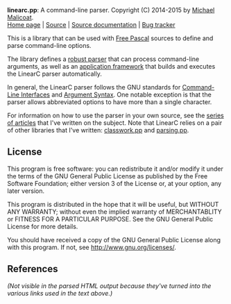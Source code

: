 **linearc.pp**: A command-line parser.
Copyright (C) 2014-2015 by [Michael Malicoat][Author].  
[Home page][] | [Source][] | [Source documentation][] |
[Bug tracker][]

This is a library that can be used with [Free Pascal][] sources to define and
parse command-line options.

The library defines a [robust parser][ALinearCParser] that can process 
command-line arguments, as well as an 
[application framework][ALinearCConsoleApplication] that builds and executes
the LinearC parser automatically.

In general, the LinearC parser follows the GNU standards for 
[Command-Line Interfaces][1] and [Argument Syntax][2].  One notable exception is
that the parser allows abbreviated options to have more than a single character.

For information on how to use the parser in your own source, see the
[series of articles][articles] that I've written on the subject.  Note that 
LinearC relies on a pair of other libraries that I've written:
[classwork.pp][] and [parsing.pp][].

## License ##
This program is free software: you can redistribute it and/or modify it under
the terms of the GNU General Public License as published by the Free Software
Foundation; either version 3 of the License or, at your option, any later 
version.

This program is distributed in the hope that it will be useful, but WITHOUT ANY
WARRANTY; without even the implied warranty of MERCHANTABLITY or FITNESS FOR A
PARTICULAR PURPOSE.  See the GNU General Public License for more details.

You should have received a copy of the GNU General Public License along with
this program.  If not, see <http://www.gnu.org/licenses/>.

## References ##
_(Not visible in the parsed HTML output because they've turned into the 
various links used in the text above.)_

[Author]: http://www.circusmachina.com/gladius/Profiles/Michael
[Home page]: http://docs.circusmachina.com/libs/linearc/
[Source]: https://github.com/circusmachina/libs-linearc
[Source documentation]: http://docs.circusmachina.com/libs/linearc/
[Bug tracker]: http://monkeywrench.circusmachina.com

[Free Pascal]: http://www.freepascal.org
[PasDoc]: http://pasdoc.sourceforge.net
[GraphViz]: http://www.graphviz.org

[1]: http://www.gnu.org/prep/standards/html_node/Command_002dLine-Interfaces.html#Command_002dLine-Interfaces
[2]: https://www.gnu.org/software/libc/manual/html_node/Argument-Syntax.html

[classwork.pp]: http://docs.circusmachina.com/libs/classwork/
[parsing.pp]: http://docs.circusmachina.com/libs/parsing/

[ALinearCParser]: http://docs.circusmachina.com/libs/linearc/linearc.ALinearCParser.html
[ALinearCConsoleApplication]: http://docs.circusmachina.com/libs/linearc/linearc.ALinearCConsoleApplication.html
[articles]: http://www.circusmachina.com/gladius/Tags/LinearC

